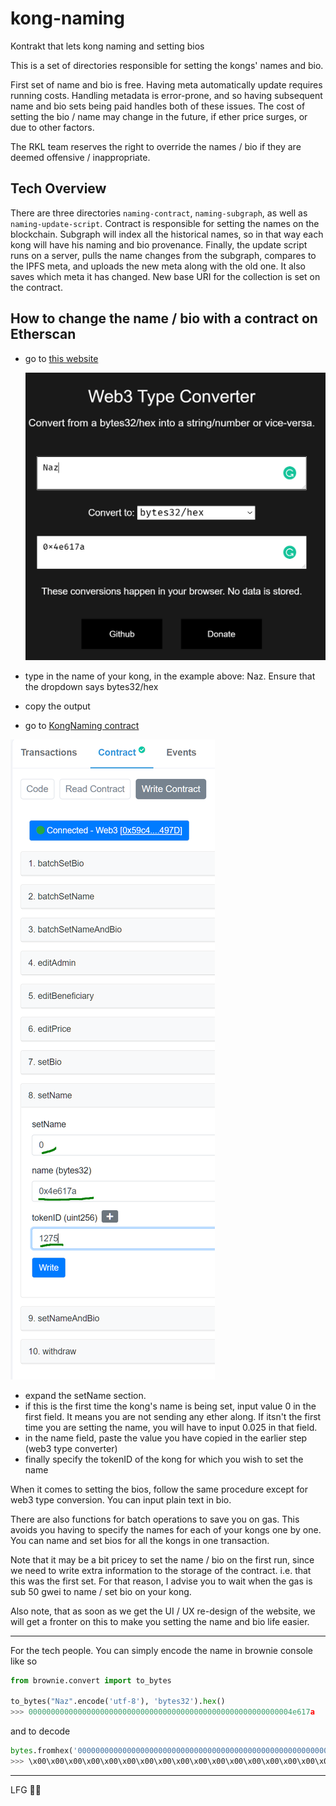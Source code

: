 # kong-naming

Kontrakt that lets kong naming and setting bios

This is a set of directories responsible for setting the kongs' names and bio.

First set of name and bio is free. Having meta automatically update requires running costs. Handling metadata is error-prone, and so having subsequent name and bio sets being paid handles both of these issues. The cost of setting the bio / name may change in the future, if ether price surges, or due to other factors.

The RKL team reserves the right to override the names / bio if they are deemed offensive / inappropriate.

## Tech Overview

There are three directories `naming-contract`, `naming-subgraph`, as well as `naming-update-script`. Contract is responsible for setting the names on the blockchain. Subgraph will index all the historical names, so in that way each kong will have his naming and bio provenance. Finally, the update script runs on a server, pulls the name changes from the subgraph, compares to the IPFS meta, and uploads the new meta along with the old one. It also saves which meta it has changed. New base URI for the collection is set on the contract.

## How to change the name / bio with a contract on Etherscan

- go to [this website](https://web3-type-converter.onbrn.com/)

  ![website](readme-assets/naz-type.PNG)

- type in the name of your kong, in the example above: Naz. Ensure that the dropdown says bytes32/hex
- copy the output
- go to [KongNaming contract](https://etherscan.io/address/0x02afD7FD5B1C190506F538B36e7741a2F33D715d#writeContract)

![etherscan contract](readme-assets/set-single-name.PNG)

- expand the setName section.
- if this is the first time the kong's name is being set, input value 0 in the first field. It means you are not sending any ether along. If itsn't the first time you are setting the name, you will have to input 0.025 in that field.
- in the name field, paste the value you have copied in the earlier step (web3 type converter)
- finally specify the tokenID of the kong for which you wish to set the name

When it comes to setting the bios, follow the same procedure except for web3 type conversion. You can input plain text in bio.

There are also functions for batch operations to save you on gas. This avoids you having to specify the names for each of your kongs one by one. You can name and set bios for all the kongs in one transaction.

Note that it may be a bit pricey to set the name / bio on the first run, since we need to write extra information to the storage of the contract. i.e. that this was the first set. For that reason, I advise you to wait when the gas is sub 50 gwei to name / set bio on your kong.

Also note, that as soon as we get the UI / UX re-design of the website, we will get a fronter on this to make you setting the name and bio life easier.

---

For the tech people. You can simply encode the name in brownie console like so

```python
from brownie.convert import to_bytes

to_bytes("Naz".encode('utf-8'), 'bytes32').hex()
>>> 00000000000000000000000000000000000000000000000000000000004e617a
```

and to decode

```python
bytes.fromhex('00000000000000000000000000000000000000000000000000000000004e617a').decode('utf-8')
>>> \x00\x00\x00\x00\x00\x00\x00\x00\x00\x00\x00\x00\x00\x00\x00\x00\x00\x00\x00\x00\x00\x00\x00\x00\x00\x00\x00\x00\x00Naz
```

---

LFG 👑🦍
